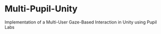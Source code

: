 # Multi-Pupil-Unity
 Implementation of a Multi-User Gaze-Based Interaction in Unity using Pupil Labs

